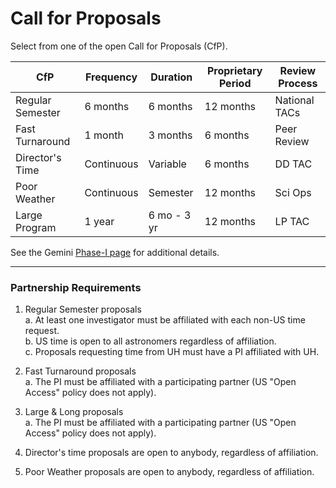 # Call for Proposals

Select from one of the open Call for Proposals (CfP).

| CfP              | Frequency  | Duration    | Proprietary Period | Review Process |
|------------------|------------|-------------|--------------------|----------------|
| Regular Semester | 6 months   | 6 months    | 12 months          | National TACs  |
| Fast Turnaround  | 1 month    | 3 months    | 6 months           | Peer Review    |
| Director's Time  | Continuous | Variable    | 6 months           | DD TAC         |
| Poor Weather     | Continuous | Semester    | 12 months          | Sci Ops        |
| Large Program    | 1 year     | 6 mo - 3 yr | 12 months          | LP TAC         |

See the Gemini [Phase-I page](https://www.gemini.edu/observing/phase-i) for additional details.

<hr>

### Partnership Requirements

1. Regular Semester proposals  
  a. At least one investigator must be affiliated with each non-US time request.  
  b. US time is open to all astronomers regardless of affiliation.  
  c. Proposals requesting time from UH must have a PI affiliated with UH.

2. Fast Turnaround proposals  
  a. The PI must be affiliated with a participating partner (US "Open Access" policy does not apply).  

3. Large & Long proposals  
  a. The PI must be affiliated with a participating partner (US "Open Access" policy does not apply).  

4. Director's time proposals are open to anybody, regardless of affiliation.

5. Poor Weather proposals are open to anybody, regardless of affiliation.
